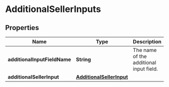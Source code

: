 # AdditionalSellerInputs

## Properties
Name | Type | Description | Notes
------------ | ------------- | ------------- | -------------
**additionalInputFieldName** | **String** | The name of the additional input field. | 
**additionalSellerInput** | [**AdditionalSellerInput**](AdditionalSellerInput.md) |  | 
